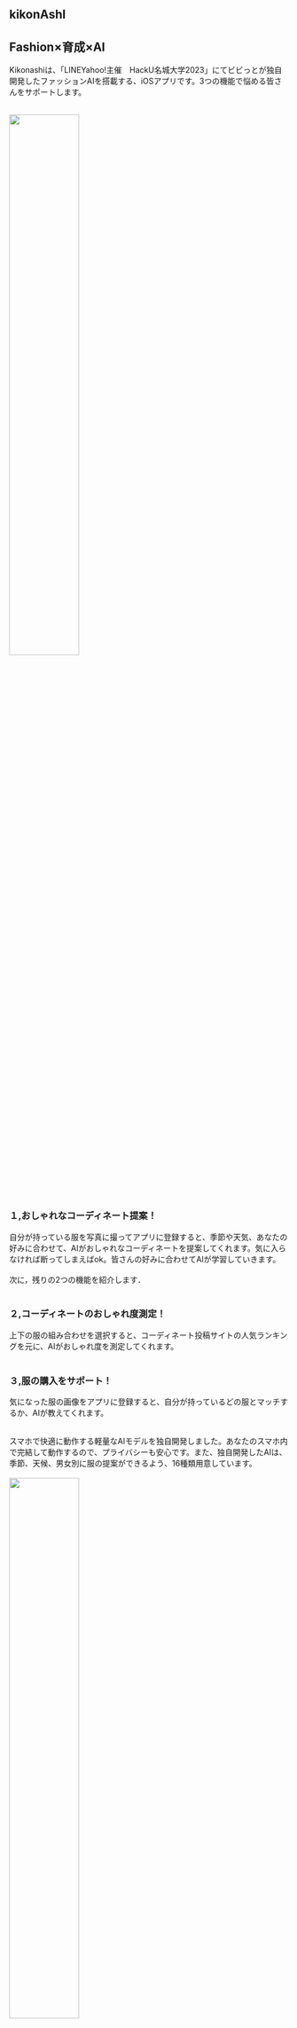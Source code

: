 
## kikonAshI
## Fashion×育成×AI
Kikonashiは、「LINEYahoo!主催　HackU名城大学2023」にてビビっとが独自開発したファッションAIを搭載する、iOSアプリです。3つの機能で悩める皆さんをサポートします。<br><br>

<img src="https://github.com/sakai1250/hacku2023/assets/92532910/e296ff7c-7809-42c7-92cf-9b95e1365334" width="50%">

### １,おしゃれなコーディネート提案！
自分が持っている服を写真に撮ってアプリに登録すると、季節や天気、あなたの好みに合わせて、AIがおしゃれなコーディネートを提案してくれます。気に入らなければ断ってしまえばok。皆さんの好みに合わせてAIが学習していきます。<br><br>
次に，残りの2つの機能を紹介します．<br><br>

### ２,コーディネートのおしゃれ度測定！
上下の服の組み合わせを選択すると、コーディネート投稿サイトの人気ランキングを元に、AIがおしゃれ度を測定してくれます。<br><br>

### ３,服の購入をサポート！
気になった服の画像をアプリに登録すると、自分が持っているどの服とマッチするか、AIが教えてくれます。<br><br>

スマホで快適に動作する軽量なAIモデルを独自開発しました。あなたのスマホ内で完結して動作するので、プライバシーも安心です。また、独自開発したAIは、季節、天候、男女別に服の提案ができるよう、16種類用意しています。<br><br>
<img src="https://github.com/sakai1250/hacku2023/assets/92532910/f6711ec6-0bec-4008-9080-edb863f21448" width="50%">

#### 「診断」
主要機能の、コーディネート提案を試します。服は事前に登録してあります。<br><br>

#### 「推論」
登録した上下の服の、すべての組み合わせに対して、おしゃれ度を測定しています。<br><br>

#### 「おしゃれ度表示」
おしゃれ度が一番高いコーディネートが提案されます。
気に入らなかったら、やめとく、を押してみましょう。
次におしゃれ度が高かったコーディネートを提案してくれます。
これにする、を押すと、今までの回答をもとに、AIがユーザーに合わせて再学習します。<br><br>
#### 「再学習」
あなたと一緒にキャラクターもおしゃれになっていきます。<br><br>

<img src="https://github.com/sakai1250/hacku2023/assets/92532910/b876fdd5-aefa-4859-9a02-57eb6d6ad3ad" width="50%">



## Privacy Policy
【利用者情報の取得、利用】  
本アプリでは、天気、季節を取得するために端末の位置情報を取得する場合があります。<br><br>

【利用者情報の第三者提供】  
本アプリでは、利用者の個人情報を第三者へ提供することはありません。<br><br>

お問い合わせ先  
ご不明な点がありましたら、vivithotta@icloud.comまでお問合せください。<br><br>
